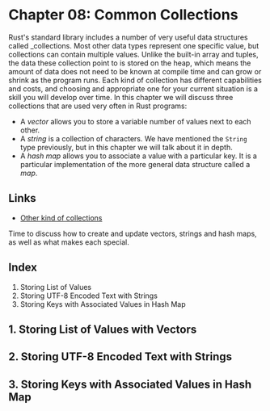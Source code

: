 # Chapter 08: Common Collections

Rust's standard library includes a number of very useful data structures called _collections. Most other data types represent one specific value, but collections can contain multiple values. Unlike the built-in array and tuples, the data these collection point to is stored on the heap, which means the amount of data does not need to be known at compile time and can grow or shrink as the program runs. Each kind of collection has different capabilities and costs, and choosing and appropriate one for your current situation is a skill you will develop over time. In this chapter we will discuss three collections that are used very often in Rust programs:

+ A _vector_ allows you to store a variable number of values next to each other.
+ A _string_ is a collection of characters. We have mentioned the `String` type previously, but in this chapter we will talk about it in depth.
+ A _hash map_ allows you to associate a value with a particular key. It is a particular implementation of the more general data structure called a _map_.

## Links
+ [Other kind of collections](https://doc.rust-lang.org/std/collections/index.html)

Time to discuss how to create and update vectors, strings and hash maps, as well as what makes each special.

## Index
1. Storing List of Values
2. Storing UTF-8 Encoded Text with Strings
3. Storing Keys with Associated Values in Hash Map

## 1. Storing List of Values with Vectors

## 2. Storing UTF-8 Encoded Text with Strings

## 3. Storing Keys with Associated Values in Hash Map
